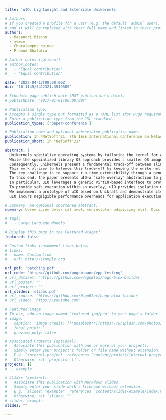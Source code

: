 ```yaml
---
title: 'uIO: Lightweight and Extensible Unikernels'

# Authors
# If you created a profile for a user (e.g. the default `admin` user), write the username (folder name) here
# and it will be replaced with their full name and linked to their profile.
authors:
  - Masanori Misono
  - admin
  - Charalampos Mainas
  - Pramod Bhatotia

# Author notes (optional)
# author_notes:
#   - 'Equal contribution'
#   - 'Equal contribution'

date: '2022-04-13T00:00:00Z'
doi: '10.1145/3492321.3519589'

# Schedule page publish date (NOT publication's date).
# publishDate: '2017-01-01T00:00:00Z'

# Publication type.
# Accepts a single type but formatted as a YAML list (for Hugo requirements).
# Enter a publication type from the CSL standard.
publication_types: ['paper-conference']

# Publication name and optional abbreviated publication name.
publication: In *NetSoft'21, 7th IEEE International Conference on Network Softwarization*
publication_short: In *NetSoft'21*

abstract: |
  Unikernels specialize operating systems by tailoring the kernel for a specific application at compile time.
  While the specialized library OS approach provides a smaller OS imagethus improving the bootup process, performance, migration costs, and reliable/trusted computing base—at the same time, unikernels lack run-time extensibility, which is imperative to support “on-demand” auxiliary tasks and tools, e.g., debugging, monitoring, re-configuration, and system management and deployment in a typical cloud environment.
  Consequently, unikernels present a fundamental trade-off between slimness of the OS image size at the compile time vs. flexibility of supported auxiliary functionality at the run-time.
  This work strives to balance this trade-off by keeping the unikernel system image as minimal as possible to solely support the application functionality in the “common case”, while providing “on-demand" extensibility for auxiliary tasks at run-time.
  The key challenge is to support run-time extensibility through a generic interface in a safe manner.
  To this end, the paper presents uIO—a “safe overlay” abstraction to provide runtime extensibility in unikernels, while maintaining the unikernel benefits.
  In particular, uIO leverages a generic VirtIO-based interface to provide an overlay for auxiliary programs, i.e., users can load external programs into the unikernels’ address space and run them, i.e., “on-demand” extensibility through a generic file system interface.
  To provide safe execution within an overlay, uIO provides isolation mechanisms leveraging hardware-assisted memory isolation (MPK) and language-runtime-based execution (eBPF).
  We implement a prototype of uIO based on Unikraft and demonstrate its applicability to support a range of auxiliary use cases.
  uIO incurs negligible performance overheads for application execution in the common case while providing run-time extensibility to support auxiliary use cases.

# Summary. An optional shortened abstract.
summary: Lorem ipsum dolor sit amet, consectetur adipiscing elit. Duis posuere tellus ac convallis placerat. Proin tincidunt magna sed ex sollicitudin condimentum.

# tags:
#   - Large Language Models

# Display this page in the Featured widget?
featured: false

# Custom links (uncomment lines below)
# links:
# - name: Custom Link
#   url: http://example.org

url_pdf: 'batching.pdf'
url_code: 'https://github.com/pogobanane/vpp-testing'
# url_dataset: 'https://github.com/HugoBlox/hugo-blox-builder'
# url_poster: ''
# url_project: ''
url_slides: 'slides.pdf'
# url_source: 'https://github.com/HugoBlox/hugo-blox-builder'
# url_video: 'https://youtube.com'

# Featured image
# To use, add an image named `featured.jpg/png` to your page's folder.
# image:
#   caption: 'Image credit: [**Unsplash**](https://unsplash.com/photos/pLCdAaMFLTE)'
#   focal_point: ''
#   preview_only: false

# Associated Projects (optional).
#   Associate this publication with one or more of your projects.
#   Simply enter your project's folder or file name without extension.
#   E.g. `internal-project` references `content/project/internal-project/index.md`.
#   Otherwise, set `projects: []`.
projects: []
#  - example

# Slides (optional).
#   Associate this publication with Markdown slides.
#   Simply enter your slide deck's filename without extension.
#   E.g. `slides: "example"` references `content/slides/example/index.md`.
#   Otherwise, set `slides: ""`.
# slides: example
slides: ""

---
```


